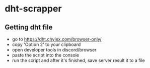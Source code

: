 # dht-scrapper

## Getting dht file

- go to https://dht.chylex.com/browser-only/
- copy 'Option 2' to your clipboard
- open developer tools in discord/browser
- paste the script into the console
- run the script and after it's finished, save server result it to a file